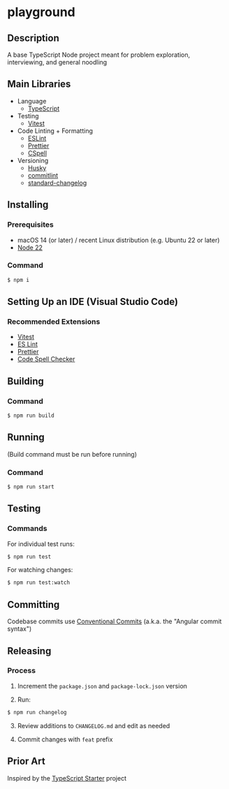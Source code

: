 # playground

## Description

A base TypeScript Node project meant for problem exploration, interviewing, and general noodling

## Main Libraries

- Language
  - [TypeScript](https://www.typescriptlang.org/)
- Testing
  - [Vitest](https://vitest.dev/)
- Code Linting + Formatting
  - [ESLint](https://eslint.org/)
  - [Prettier](https://prettier.io/)
  - [CSpell](https://cspell.org/)
- Versioning
  - [Husky](https://typicode.github.io/husky/)
  - [commitlint](https://commitlint.js.org/)
  - [standard-changelog](https://github.com/conventional-changelog/conventional-changelog/tree/master/packages/standard-changelog)

## Installing

### Prerequisites

- macOS 14 (or later) / recent Linux distribution (e.g. Ubuntu 22 or later)
- [Node 22](https://nodejs.org/en/download)

### Command

```bash
$ npm i
```

## Setting Up an IDE (Visual Studio Code)

### Recommended Extensions

- [Vitest](https://marketplace.visualstudio.com/items?itemName=vitest.explorer)
- [ES Lint](https://marketplace.visualstudio.com/items?itemName=dbaeumer.vscode-eslint)
- [Prettier](https://marketplace.visualstudio.com/items?itemName=esbenp.prettier-vscode)
- [Code Spell Checker](https://marketplace.visualstudio.com/items?itemName=streetsidesoftware.code-spell-checker)

## Building

### Command

```bash
$ npm run build
```

## Running

(Build command must be run before running)

### Command

```bash
$ npm run start
```

## Testing

### Commands

For individual test runs:

```bash
$ npm run test
```

For watching changes:

```bash
$ npm run test:watch
```

## Committing

Codebase commits use [Conventional Commits](https://www.conventionalcommits.org/) (a.k.a. the "Angular commit syntax")

## Releasing

### Process

1. Increment the `package.json` and `package-lock.json` version

2. Run:

```bash
$ npm run changelog
```

3. Review additions to `CHANGELOG.md` and edit as needed

4. Commit changes with `feat` prefix

## Prior Art

Inspired by the [TypeScript Starter](https://github.com/bitjson/typescript-starter) project

